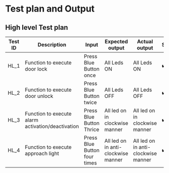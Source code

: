 # Test plan and Output
## High level Test plan


|Test ID|	Description	| Input|	Expected output|	Actual output|	Status|
|--|--|---|---|---|---|
|HL_1	|Function to execute door lock	|Press Blue Button once|	All Leds ON|	All Leds ON|:heavy_check_mark: |
|HL_2	|Function to execute door unlock| Press Blue Button twice|	All Leds OFF|	All Leds OFF|	:heavy_check_mark: |
|HL_3	|Function to execute alarm activation/deactivation	|Press Blue Button Thrice|	All led on in clockwise manner|	All led on in clockwise manner|:heavy_check_mark: |
|HL_4	|Function to execute approach light	|Press Blue Button four times|	All led on in anti-clockwise manner	| All led on in anti-clockwise manner|	:heavy_check_mark: |
